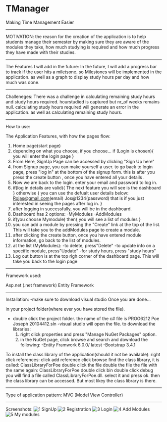# TManager
Making Time Management Easier
________________

MOTIVATION: the reason for the creation of the application is to help students manage their
semester by making sure they are aware of the modules they take, how much studying is required
and how much progress they have made with their studies.
______________________________________________________________________________________________

The Features I will add in the future:
In the future, I will add a progress bar to track if the user hits a miletsone.
so Milestones will be implemented in the application. as well as a graph to display study hours
per day and how much was done.
______________________________________________________________________________________________

Challeneges: There was a challenge in calculating remaining study hours and study hours required.
hourstudied is captured but nr_of weeks remains null. calculating study hours required will
generate an error in the application. as well as calculating remaining study hours.
________________________________________________________________________________________________

How to use:

The Application Features, with how the pages flow:
1. Home page(start page)
2. depending on what you choose, if you choose...
   if (Login is chosen){
	you will enter the login page
   }
3. From Here, SignUp Page can be accessed by clicking "Sign Up here"
4. from Signup page, you can make yourself a user. to go back to login page,
   press "log in" at the bottom of the signup form. this is after you press the create button
   , once you have entered all your details .
5. Now we are back to the login. enter your email and password to log in.
6. if(log in details are valid){
     The next feature you will see is the dashboard
   }
   otherwise {
   you can use the defualt user details below:
      Rojas@gmail.com(email)
      Jos@1234(password)
   that is if you just interested in seeing the pages after log in.
   }
7. after logging in successfully, you will be in the dashboard.
8. Dashboard has 2 options:
	-MyModules
	-AddModules
9. if(you choose Mymodule) then{
   you will see a list of modules 
   }
10. you can add a module by pressing the "Create" link at the top of the list.
	This will take you to the addModules page to create a module.
11. after clicking the create button, once you have entered module information, 
     go back to the list of modules.
12.  at the list (MyModules): 
	-to delete, press"Delete"
	-to update info on a specific module, press"Update"
	-for study hours, press "study hours"
13. Log out button is at the top righ corner of the dashboard page.
    This will take you back to the login page
_______________________________________________________________________________________________
Framework used:

Asp.net (.net framework)
Entity Framework

_______________________________________________________________________________________________
Installation:
-make sure to download visual studio
Once you are done...

in your project folder(where ever you have stored the file).
- double click the project folder. the name of the c# file is
	PROG6212 Poe Joseph 20104412.sln 
-visual studio will open the file.
	to download the libraries:
   1. right click properties and press "Manage NuGet Packages" option.
   2. in the NuGet page, click browse and search and download the following:
	-Entity Framwork 6.0.0/ latest
	-Bootstrap 3.4.1

To install the class library of the application(should it not be available):
right click references:
	click add reference
	click browse 
	find the class library, it is called: ClassLibraryForPoe
	double click the file
	double the file the file with the same again: ClassLibraryForPoe
	double click bin
	double click debug
	you will find a file called ClassLibraryForPoe.dll. select it and press ok.
then the class library can be accessed. But most likey the class library is there.
________________________________________________________________________________________________
Type of application pattern:
MVC (Model View Controller)
_______________
Screenshots:
![1 SignUp](https://user-images.githubusercontent.com/79351812/229384992-4624efb1-bc42-4544-8a7b-64283c6ab0a1.PNG)
![2 Registration](https://user-images.githubusercontent.com/79351812/229385004-26865c1a-33af-4736-9be1-4f084d532493.PNG)
![3 Login](https://user-images.githubusercontent.com/79351812/229385011-3e7bf91c-57ff-4d4f-9ef3-2002539fcc0e.PNG)
![4 Add Modules](https://user-images.githubusercontent.com/79351812/229385014-559f63d6-09db-43fc-a70b-c7e7cf7419bb.PNG)
![5 My modules](https://user-images.githubusercontent.com/79351812/229385017-9c3641da-c85f-4aba-bab1-13eea52e9321.PNG)



